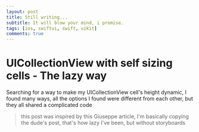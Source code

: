 ```yaml
---
layout: post
title: Still writing...
subtitle: It will blow your mind, i promise.
tags: [ios, swiftui, swift, uikit]
comments: true
---
```


# UICollectionView with self sizing cells - The lazy way

Searching for a way to make my UICollectionView cell's height dynamic, I found many ways, all the options I found were different from each other, but they all shared a complicated code

> this post was inspired by this Giuseppe article, I'm basically copying the dude's post, that's how lazy I've been, but without storyboards

